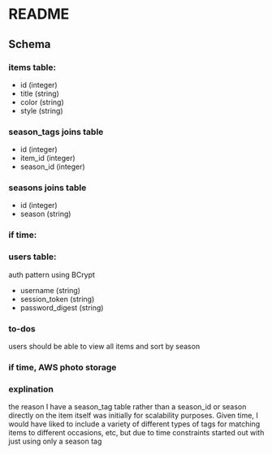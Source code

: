 # README

## Schema
### items table:
* id (integer)
* title (string)
* color (string)
* style (string)

### season_tags joins table
* id (integer)
* item_id (integer)
* season_id (integer)

### seasons joins table
* id (integer)
* season (string)

### if time: 
### users table:
auth pattern using BCrypt
* username (string)
* session_token (string)
* password_digest (string)

### to-dos
users should be able to view all items and sort by season

### if time, AWS photo storage

### explination
the reason I have a season_tag table rather than a season_id or season directly on the item itself was initially for scalability purposes. Given time, I would have liked to include a variety of different types of tags for matching items to different occasions, etc, but due to time constraints started out with just using only a season tag


